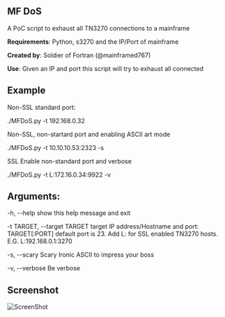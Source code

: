 ## MF DoS

A PoC script to exhaust all TN3270 connections to a mainframe

**Requirements**: Python, s3270 and the IP/Port of mainframe           

**Created by**: Soldier of Fortran (@mainframed767)                

**Use**: Given an IP and port this script will try to exhaust all connected 

## Example

Non-SSL standard port:

./MFDoS.py -t 192.168.0.32

Non-SSL, non-startard port and enabling ASCII art mode

./MFDoS.py -t 10.10.10.53:2323 -s

SSL Enable non-standard port and verbose

./MFDoS.py -t L:172.16.0.34:9922 -v

## Arguments:

  -h, --help            show this help message and exit

  -t TARGET, --target TARGET target IP address/Hostname and port: TARGET[:PORT] default port is 23. Add L: for SSL enabled TN3270 hosts. E.G. L:192.168.0.1:3270

  -s, --scary           Scary Ironic ASCII to impress your boss

  -v, --verbose         Be verbose
  
## Screenshot
  
![ScreenShot](https://raw.github.com/mainframed/MFDoS/master/MFDoS-Screenshot.png)

